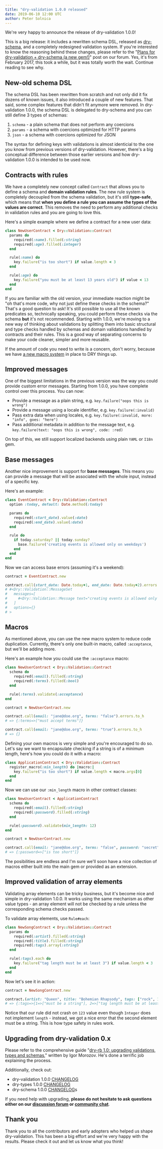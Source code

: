 ```yaml
---
title: "dry-validation 1.0.0 released"
date: 2019-06-10 12:00 UTC
author: Peter Solnica
---
```


We're very happy to announce the release of dry-validation 1.0.0!

This is a big release: it includes a rewritten schema DSL, released as [dry-schema](/gems/dry-schema), and a completely redesigned validation system. If you're interested to know the reasoning behind these changes, please refer to the "[Plans for dry-validation + dry-schema (a new gem!)](https://discourse.dry-rb.org/t/plans-for-dry-validation-dry-schema-a-new-gem/215)" post on our forum. Yes, it's from February 2017, this took a while, but it was totally worth the wait. Continue reading to see why.

## New-old schema DSL

The schema DSL has been rewritten from scratch and not only did it fix dozens of known issues, it also introduced a couple of new features. That said, some complex features that didn't fit anymore were removed. In dry-validation 1.0.0, the schema DSL is delegated to dry-schema and you can still define 3 types of schemas:

1. `schema` - a plain schema that does not perform any coercions
1. `params` - a schema with coercions optimized for HTTP params
1. `json` - a schema with coercions optimized for JSON

The syntax for defining keys with validations is almost identicial to the one you know from previous versions of dry-validation. However, there's a big conceptual difference between those earlier versions and how dry-validation 1.0.0 is intended to be used now.

## Contracts with rules

We have a completely new concept called `Contract` that allows you to define a schema and **domain validation rules**. The new rule system is completely decoupled from the schema validation, but it's still **type-safe**, which means that **when you define a rule you can assume the types of the values are correct**. This removes the need to perform any additional checks in validation rules and you are going to love this.

Here's a simple example where we define a contract for a new user data:

```ruby
class NewUserContract < Dry::Validation::Contract
  params do
    required(:name).filled(:string)
    required(:age).filled(:integer)
  end

  rule(:name) do
    key.failure("is too short") if value.length < 3
  end

  rule(:age) do
    key.failure("you must be at least 13 years old") if value < 13
  end
end
```

If you are familiar with the old version, your immediate reaction might be "oh that's more code, why not just define these checks in the schema?" That's a good question to ask! It's still possible to use all the known predicates so, technically speaking, you could perform these checks via the schema **but** it's not recommended. Starting with 1.0.0, we're moving to a new way of thinking about validations by splitting them into basic structural and type checks handled by schemas and domain validations handled by contracts and their rules. This is a good way of separating concerns to make your code cleaner, simpler and more reusable.

If the amount of code you need to write is a concern, don't worry, because we have [a new macro system](/gems/dry-validation/1.0/macros) in place to DRY things up.

## Improved messages

One of the biggest limitations in the previous version was the way you could provide custom error messages. Starting from 1.0.0, you have complete control over this process. You can now:

- Provide a message as a plain string, e.g. `key.failure("oops this is wrong")`
- Provide a message using a locale identifier, e.g. `key.failure(:invalid)`
- Pass extra data when using locales, e.g. `key.failure(:invalid, more: "info", goes: "here")`
- Pass additional metadata in addition to the message text, e.g. `key.failure(text: "oops this is wrong", code: :red)`

On top of this, we still support localized backends using plain `YAML` or `I18n` gem.

## Base messages

Another nice improvement is support for **base messages**. This means you can provide a message that will be associated with the whole input, instead of a specific key.

Here's an example:

```ruby
class EventContract < Dry::Validation::Contract
  option :today, default: Date.method(:today)

  params do
    required(:start_date).value(:date)
    required(:end_date).value(:date)
  end

  rule do
    if today.saturday? || today.sunday?
      base.failure('creating events is allowed only on weekdays')
    end
  end
end
```

Now we can access base errors (assuming it's a weekend):

```ruby
contract = EventContract.new

contract.call(start_date: Date.today+1, end_date: Date.today+2).errors
# #<Dry::Validation::MessageSet
#   messages=[
#     #<Dry::Validation::Message text="creating events is allowed only on weekdays" path=[nil] meta={}>
#   ]
#   options={}
# >
```

## Macros

As mentioned above, you can use the new macro system to reduce code duplication. Currently, there's only one built-in macro, called `:acceptance`, but we'll be adding more.

Here's an example how you could use the `:acceptance` macro:

```ruby
class NewUserContract < Dry::Validation::Contract
  schema do
    required(:email).filled(:string)
    required(:terms).filled(:bool)
  end

  rule(:terms).validate(:acceptance)
end

contract = NewUserContract.new

contract.call(email: "jane@doe.org", terms: "false").errors.to_h
# => {:terms=>["must accept terms"]}

contract.call(email: "jane@doe.org", terms: "true").errors.to_h
# => {}
```

Defining your own macros is very simple and you're encouraged to do so. Let's say we want to encapsulate checking if a string is of a minimum length, here's how you could do it with a macro:

```ruby
class ApplicationContract < Dry::Validation::Contract
  register_macro(:min_length) do |macro:|
    key.failure("is too short") if value.length < macro.args[0]
  end
end
```

Now we can use our `:min_length` macro in other contract classes:

```ruby
class NewUserContract < ApplicationContract
  schema do
    required(:email).filled(:string)
    required(:password).filled(:string)
  end

  rule(:password).validate(min_length: 12)
end

contract = NewUserContract.new

contract.call(email: "jane@doe.org", terms: "false", password: "secret").errors.to_h
# => {:password=>["is too short"]}
```

The posibilities are endless and I'm sure we'll soon have a nice collection of macros either built into the main gem or provided as an extension.

## Improved validation of array elements

Validating array elements can be tricky business, but it's become nice and simple in dry-validation 1.0.0. It works using the same mechanism as other value types - an array element will not be checked by a rule unless the corresponding schema checks passed.

To validate array elements, use `Rule#each`:

```ruby
class NewSongContract < Dry::Validation::Contract
  params do
    required(:artist).filled(:string)
    required(:title).filled(:string)
    required(:tags).array(:string)
  end

  rule(:tags).each do
    key.failure("tag length must be at least 3") if value.length < 3
  end
end
```

Now let's see it in action:

```ruby
contract = NewSongContract.new

contract.(artist: "Queen", title: "Bohemian Rhapsody", tags: ["rock", 123, "ab"]).errors.to_h
# => {:tags=>{1=>["must be a string"], 2=>["tag length must be at least 3"]}
```

Notice that our rule did not crash on `123` value even though `Integer` does not implement `length` - instead, we got a nice error that the second element must be a string. This is how type safety in rules work.

## Upgrading from dry-validation 0.x

Please refer to the comprehensive guide "[dry-rb 1.0: upgrading validations, types and schemas](https://www.morozov.is/2019/05/31/upgrading-dry-gems.html)," written by Igor Morozov. He's done a terrific job explaining the process.

Additionally, check out:

- dry-validation 1.0.0 [CHANGELOG](https://github.com/dry-rb/dry-validation/blob/main/CHANGELOG.md#v100-2019-06-10)
- dry-types 1.0.0 [CHANGELOG](https://github.com/dry-rb/dry-types/blob/main/CHANGELOG.md#v100-2019-04-23)
- dry-schema 1.0.0 [CHANGELOG](https://github.com/dry-rb/dry-schema/blob/main/CHANGELOG.md)s

If you need help with upgrading, **please do not hesitate to ask questions either on our [discussion forum](https://discourse.dry-rb.org) or [community chat](https://dry-rb.zulipchat.com)**.

## Thank you

Thank you to all the contributors and early adopters who helped us shape dry-validation. This has been a big effort and we're very happy with the results. Please check it out and let us know what you think!
